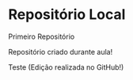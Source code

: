 # Repositório Local
 Primeiro Repositório

Repositório criado durante aula!

Teste (Edição realizada no GitHub!)
